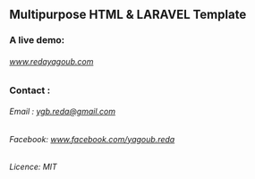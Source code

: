 ## Multipurpose HTML & LARAVEL Template
### A live demo:
###### www.redayagoub.com
### Contact :
###### Email : ygb.reda@gmail.com
###### Facebook: www.facebook.com/yagoub.reda

###### Licence: MIT
